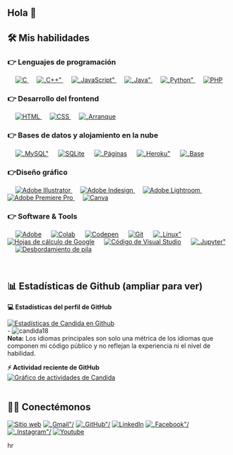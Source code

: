## Hola 👋

## 🛠️ Mis habilidades

### 👉 Lenguajes de programación

<p alinear="izquierda"> 
  &emsp; 
  <a href="https://www.cprogramming.com/" objetivo="_blanco"> 
    <img alt="C" src="https://img.shields.io/badge/C%20-%232370ED.svg?logo=c&logoColor=blanco">
  </a> 
  &emsp;
  <a href="https://www.w3schools.com/cpp/" objetivo="_blanco"> 
    <img alt=„C++" src="https://img.shields.io/badge/C++%20-%2300599C.svg?logo=c%2B%2B&logoColor=blanco">
  </a> 
  &emsp;
  <a href="https://developer.mozilla.org/en-US/docs/Web/JavaScript" objetivo="_blanco"> 
     <img alt=„JavaScript" src="https://img.shields.io/badge/JavaScript%20-%23F7DF1E.svg?logo=javascript&logoColor=negro">
   </a>
  &emsp;
  <a href="https://www.java.com" objetivo="_blanco"> 
    <img alt=„Java" src="https://img.shields.io/badge/Java-%23007396.svg?logo=java&logoColor=blanco">
  </a>
  &emsp;
   <a href="https://www.python.org" objetivo="_blanco">
    <img alt=„Python" src="https://img.shields.io/badge/Python%20-%2314354C.svg?logo=python&logoColor=blanco">
  </a>
  &emsp;
  <a href="https://www.php.net/">
    <img alt="PHP" src="https://img.shields.io/badge/PHP-%23777BB4.svg?logo=php&logoColor=blanco"/>
  </a>
</p>

### 👉 Desarrollo del frontend
<p alinear="izquierda"> 
  &emsp; 
  <a href="https://www.w3.org/html/" objetivo="_blanco"> 
   <img alt="HTML" src="https://img.shields.io/badge/HTML5%20-%23E34F26.svg?logo=html5&logoColor=blanco">
  </a>   
  &emsp;
  <a href="https://www.w3schools.com/css/" objetivo="_blanco">
    <img alt="CSS" src="https://img.shields.io/badge/CSS%20-%231572B6.svg?logo=css3&logoColor=blanco">
  </a> 
   &emsp;
  <a href="https://getbootstrap.com" objetivo="_blanco"> 
    <img alt=„Arranque de arranque" src="https://img.shields.io/badge/Bootstrap-%23563D7C.svg?style=flat&logotipo=bootstrap&logoColor=blanco"/>
  </a>
</p>

### 👉 Bases de datos y alojamiento en la nube
<p alinear="izquierda">
  &emsp;
    <a href="https://www.mysql.com/"><img alt=„MySQL" src="https://img.shields.io/badge/MySQL-%2300f.svg?style=flat&llogo=mysql&logoColor=blanco"></a>
  &emsp;
    <a href="https://www.sqlite.org/"><img alt="SQLite" src ="https://img.shields.io/badge/sqlite-%2307405e.svg?style=flat&logo=sqlite&logoColor=blanco"/></a>
  &emsp;
    <a href="https://www.github.com"><img alt=„Páginas de GitHub" src="https://img.shields.io/badge/GitHub%20Pages-%23327FC7.svg?style=flat&llogo=github&logoColor=blanco"></a>
  &emsp;
    <a href="https://www.heroku.com/"><img alt=„Heroku" src="https://img.shields.io/badge/Heroku%20-%23430098.svg?logo=heroku&logoColor=blanco"></a>  
  &emsp;
    <a href="https://firebase.google.com/"><img alt=„Base de fuego" src ="https://img.shields.io/badge/Firebase-%23316192.svg?logo=firebase&logoColor=blanco"></a>
 </p>
  
### 👉Diseño gráfico
<p align="left">
  &emsp;
  	
  
   <a href="https://www.adobe.com/in/products/illustrator.html" target="_blank"> 
    <img alt="Adobe Illustrator" src="https://img.shields.io/badge/Adobe Illustrator-%23FF9A00.svg?style=flat&logo=adobeillustrator&logoColor=white"/>
  </a> 
  &emsp;
  <a href="https://www.adobe.com/in/products/indesign.html" target="_blank"> 
    <img alt="Adobe Indesign" src="https://img.shields.io/badge/Adobe Indesign-%e749a0.svg?style=flat&logo=adobeindesign&logoColor=white"/> 
  </a> 
    &emsp;
  <a href="https://www.adobe.com/in/products/photoshop-lightroom.html" target="_blank"> 
    <img alt="Adobe Lightroom" src="https://img.shields.io/badge/Adobe Lightroom-%2300f.svg?style=flat&logo=adobelightroom&logoColor=white"/>
  </a>
   &emsp;
  <a href="https://www.adobe.com/in/products/premiere.html" target="_blank"> 
   <img alt="Adobe Premiere Pro" src="https://img.shields.io/badge/Adobe Premiere Pro-%2300f.svg?style=flat&logo=adobepremierepro&logoColor=white"/>
  </a>
    &emsp;
  <a href="#">
  	<img alt="Canva" src="https://img.shields.io/badge/Canva-%2300C4CC.svg?style=flat&logo=Canva&logoColor=white"/>
  </a>
 </p>

 ### 👉 Software & Tools
 
<p>
  &emsp;
    <a href="#"><img alt="Adobe" src="https://img.shields.io/badge/Adobe%20-%23FF0000.svg?logo=adobe&logoColor=white"></a>
  &emsp;
    <a href="#"><img alt="Colab" src="https://img.shields.io/badge/Colab-00b56a.svg?logo=google-colab&logoColor=white"></a>
  &emsp;
    <a href="#"><img alt="Codepen" src="https://img.shields.io/badge/Codepen-000000.svg?logo=codepen&logoColor=white"></a>
  &emsp;
    <a href="#"><img alt="Git" src="https://img.shields.io/badge/Git%20-%23F05033.svg?logo=git&logoColor=white"></a>
  &emsp;
    <a href="#"><img alt=„Linux" src="https://img.shields.io/badge/Linux-FCC624?style=flat&logotipo=linux&logoColor=negro"></a>
  &emsp;
    <a href="#"><img alt="Hojas de cálculo de Google" src="https://img.shields.io/badge/Google%20Sheets%20-%2334A853.svg?logo=google%20sheets&logoColor=blanco"></a>
  &emsp;
    <a href="#"><img alt="Código de Visual Studio" src="https://img.shields.io/badge/Visual%20Studio%20Code-0078d7.svg?logo=visual-studio-code&logoColor=blanco"></a>
  &emsp;
    <a href="#"><img alt=„Jupyter" src="https://img.shields.io/badge/Jupyter%20-%23F37626.svg?logo=Jupyter&logoColor=blanco"></a>
  &emsp;
    <a href="#"><img alt="Desbordamiento de pila" src="https://img.shields.io/badge/-Stack%20Overflow-FE7A16?logo=stack-overflow&logoColor=blanco"></a>
  &emsp;
</p>

<br/>

## 📊 Estadísticas de Github (ampliar para ver) 


<detalles> 
  <resumen><b>💻 Estadísticas del perfil de GitHub</b></resumen>
  <br/>
  <p alinear="centro">
    <a href="https://github.com/anuraghazra/github-readme-stats"><img alt="Estadísticas de Candida en Github" src="https://github-readme-stats.vercel.app/api?username=candida18&mostrar_iconos=verdadero&count_private=true&tema=algolia" altura="192px"/></a>
<br/>
  -
	  <img src="https://github-readme-stats.vercel.app/api/top-langs?username=candida18&mostrar_iconos=verdadero&locale=en&diseño=compacto&tema=algolia" alt="candida18" altura="192px"/>
  <br/>
  <b>Nota:</b> Los idiomas principales son solo una métrica de los idiomas que componen mi código público y no reflejan la experiencia ni el nivel de habilidad.
  </p>
</detalles>


<detalles>
  <resumen><b>⚡ Actividad reciente de GitHub</b></resumen>
  <br/>
   <a href="https://github.com/Candida18"><img alt="Gráfico de actividades de Candida" src="https://activity-graph.herokuapp.com/graph?username=candida18&custom_title=Candida%20Noronha's%20Contribución%20Gráfico&tema=reaccionar-oscuro" /></a>
  <br/>

</detalles>

<br/>

## 🙋‍♀️ Conectémonos
<p alinear="centro">
  <a href="https://candida-noronha.web.app/"><img src="https://img.icons8.com/bubbles/50/000000/web.png" alt="Sitio web"/></a>
	<a href="mailto:candida.noronha18@gmail.com"><img src="https://img.icons8.com/bubbles/50/000000/gmail.png" alt=„Gmail"/></a>
	<a href="https://github.com/Candida18"><img src="https://img.icons8.com/bubbles/50/000000/github.png" alt=„GitHub"/></a>
	<a href="https://linkedin.com/in/candida-ruth-noronha-b019101ab"><img src="https://img.icons8.com/bubbles/50/000000/linkedin.png" alt="LinkedIn"/></a>
	<a href="https://www.facebook.com/candida.noronha.77"><img src="https://img.icons8.com/bubbles/50/000000/facebook-new.png" alt=„Facebook"/></a>
	<a href="https://instagram.com/candyyyy__18"><img src="https://img.icons8.com/bubbles/50/000000/instagram.png" alt=„Instagram"/></a>
	<a href="https://www.youtube.com/channel/UC7V1Gm8V0kRLp_EHB8aDj2A"><img src="https://img.icons8.com/bubbles/50/000000/youtube.png" alt="Youtube"/></a>
	
</p>

hr
